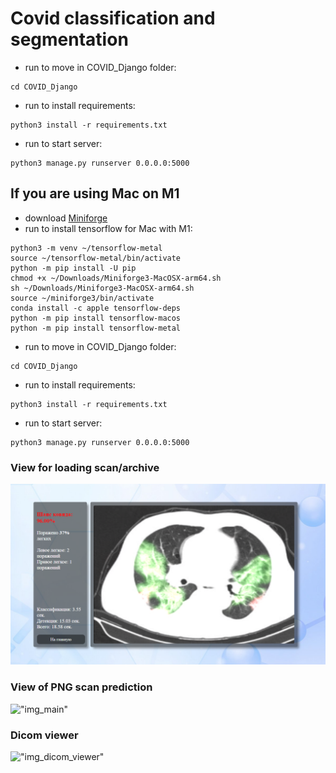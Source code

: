 # Covid classification and segmentation

- run to move in COVID_Django folder:

```
cd COVID_Django
```

- run to install requirements:

```
python3 install -r requirements.txt
```

- run to start server:

```
python3 manage.py runserver 0.0.0.0:5000
```

## If you are using Mac on M1

- download [Miniforge](https://github.com/conda-forge/miniforge/releases/latest/download/Miniforge3-MacOSX-arm64.sh)
- run to install tensorflow for Mac with M1:

```
python3 -m venv ~/tensorflow-metal
source ~/tensorflow-metal/bin/activate
python -m pip install -U pip
chmod +x ~/Downloads/Miniforge3-MacOSX-arm64.sh
sh ~/Downloads/Miniforge3-MacOSX-arm64.sh
source ~/miniforge3/bin/activate
conda install -c apple tensorflow-deps
python -m pip install tensorflow-macos
python -m pip install tensorflow-metal
```

- run to move in COVID_Django folder:

```
cd COVID_Django
```

- run to install requirements:

```
python3 install -r requirements.txt
```

- run to start server:

```
python3 manage.py runserver 0.0.0.0:5000
```

### View for loading scan/archive

!["img"](covid.png)

### View of PNG scan prediction

!["img_main"](covid_main.png)

### Dicom viewer

!["img_dicom_viewer"](dicom_viewer.png)
  